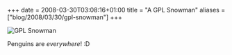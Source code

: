+++
date = 2008-03-30T03:08:16+01:00
title = "A GPL Snowman"
aliases = ["blog/2008/03/30/gpl-snowman"]
+++

![GPL Snowman](https://farm3.static.flickr.com/2286/2371828545_e072c91734.jpg)

Penguins are *everywhere*! :D
